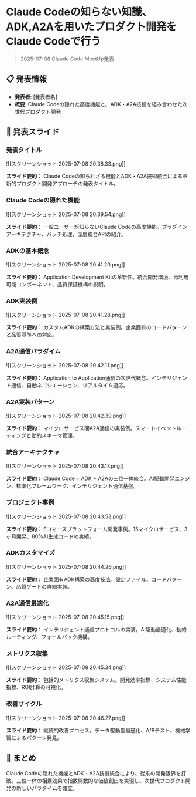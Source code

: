 # Claude Codeの知らない知識、ADK,A2Aを用いたプロダクト開発をClaude Codeで行う
> 2025-07-08 Claude Code MeetUp発表

## 📋 発表情報
- **発表者**: [発表者名]
- **概要**: Claude Codeの隠れた高度機能と、ADK・A2A技術を組み合わせた次世代プロダクト開発

## 🎯 発表スライド

### 発表タイトル
![[スクリーンショット 2025-07-08 20.38.33.png]]

**スライド要約**：
Claude Codeの知られざる機能とADK・A2A技術統合による革新的プロダクト開発アプローチの発表タイトル。

### Claude Codeの隠れた機能
![[スクリーンショット 2025-07-08 20.39.54.png]]

**スライド要約**：
一般ユーザーが知らないClaude Codeの高度機能。プラグインアーキテクチャ、バッチ処理、深層統合APIの紹介。

### ADKの基本概念
![[スクリーンショット 2025-07-08 20.41.20.png]]

**スライド要約**：
Application Development Kitの革新性。統合開発環境、再利用可能コンポーネント、品質保証機構の説明。

### ADK実装例
![[スクリーンショット 2025-07-08 20.41.28.png]]

**スライド要約**：
カスタムADKの構築方法と実装例。企業固有のコードパターンと品質基準への対応。

### A2A通信パラダイム
![[スクリーンショット 2025-07-08 20.42.11.png]]

**スライド要約**：
Application to Application通信の次世代概念。インテリジェント通信、自動ネゴシエーション、リアルタイム適応。

### A2A実装パターン
![[スクリーンショット 2025-07-08 20.42.39.png]]

**スライド要約**：
マイクロサービス間A2A通信の実装例。スマートイベントルーティングと動的スキーマ管理。

### 統合アーキテクチャ
![[スクリーンショット 2025-07-08 20.43.17.png]]

**スライド要約**：
Claude Code + ADK + A2Aの三位一体統合。AI駆動開発エンジン、標準化フレームワーク、インテリジェント通信基盤。

### プロジェクト事例
![[スクリーンショット 2025-07-08 20.43.53.png]]

**スライド要約**：
Eコマースプラットフォーム開発事例。15マイクロサービス、3ヶ月開発、80%AI生成コードの実績。

### ADKカスタマイズ
![[スクリーンショット 2025-07-08 20.44.26.png]]

**スライド要約**：
企業固有ADK構築の高度技法。設定ファイル、コードパターン、品質ゲートの詳細実装。

### A2A通信最適化
![[スクリーンショット 2025-07-08 20.45.15.png]]

**スライド要約**：
インテリジェント通信プロトコルの実装。AI駆動最適化、動的ルーティング、フォールバック機構。

### メトリクス収集
![[スクリーンショット 2025-07-08 20.45.34.png]]

**スライド要約**：
包括的メトリクス収集システム。開発効率指標、システム性能指標、ROI計算の可視化。

### 改善サイクル
![[スクリーンショット 2025-07-08 20.46.27.png]]

**スライド要約**：
継続的改善プロセス。データ駆動型最適化、A/Bテスト、機械学習によるパターン発見。

## 🎉 まとめ
Claude Codeの隠れた機能とADK・A2A技術統合により、従来の開発限界を打破。三位一体の相乗効果で指数関数的な価値創出を実現し、次世代プロダクト開発の新しいパラダイムを確立。